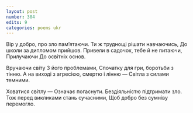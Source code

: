 ```yaml
---
layout: post
number: 304
edits: 9
categories: poems ukr
---
```


Вір у добро, про зло пам’ятаючи.
Ти ж труднощі рішати навчаючись, 
До школи за дипломом прийшов. 
Привели в садочок, тебе й не питаючи,
Прилучаючи
До освітніх основ. 

Вручаючи світу 
З його проблемами, 
Спочатку для гри, боротьби з тінню.
А на виході з агресією, смертю і лінню —
Світла з силами темними.

Ховатися світлу — 
Означає погаснути. 
Бездіяльністю підтримати зло.
Тож перед викликами стань сучасними,
Щоб добро без сумніву перемогло.
